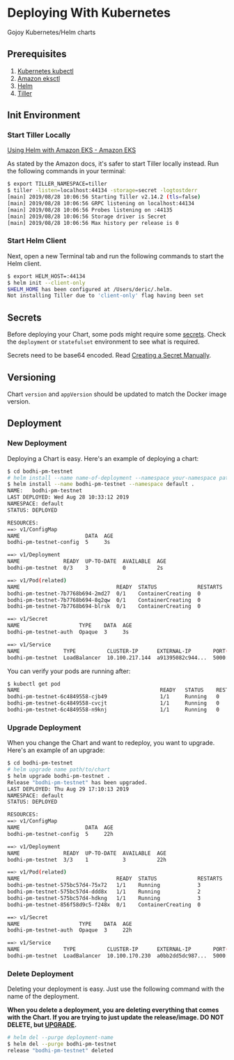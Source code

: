 # Deploying With Kubernetes

Gojoy Kubernetes/Helm charts

## Prerequisites

1. [Kubernetes kubectl](https://kubernetes.io/docs/tasks/tools/install-kubectl/)
2. [Amazon eksctl](https://docs.aws.amazon.com/eks/latest/userguide/getting-started-eksctl.html)
3. [Helm](https://docs.aws.amazon.com/eks/latest/userguide/helm.html)
4. [Tiller](https://docs.aws.amazon.com/eks/latest/userguide/helm.html)

## Init Environment

### Start Tiller Locally

[Using Helm with Amazon EKS - Amazon EKS](https://docs.aws.amazon.com/eks/latest/userguide/helm.html)

As stated by the Amazon docs, it's safer to start Tiller locally instead. Run the following commands in your terminal:

```bash
$ export TILLER_NAMESPACE=tiller
$ tiller -listen=localhost:44134 -storage=secret -logtostderr
[main] 2019/08/28 10:06:56 Starting Tiller v2.14.2 (tls=false)
[main] 2019/08/28 10:06:56 GRPC listening on localhost:44134
[main] 2019/08/28 10:06:56 Probes listening on :44135
[main] 2019/08/28 10:06:56 Storage driver is Secret
[main] 2019/08/28 10:06:56 Max history per release is 0
```

### Start Helm Client

Next, open a new Terminal tab and run the following commands to start the Helm client.

```bash
$ export HELM_HOST=:44134
$ helm init --client-only
$HELM_HOME has been configured at /Users/deric/.helm.
Not installing Tiller due to 'client-only' flag having been set
```

## Secrets

Before deploying your Chart, some pods might require some [secrets](https://kubernetes.io/docs/concepts/configuration/secret/). Check the `deployment` or `statefulset` environment to see what is required.

Secrets need to be base64 encoded. Read [Creating a Secret Manually](https://kubernetes.io/docs/concepts/configuration/secret/#creating-a-secret-manually).

## Versioning

Chart `version` and `appVersion` should be updated to match the Docker image version.

## Deployment

### New Deployment

Deploying a Chart is easy. Here's an example of deploying a chart:

```bash
$ cd bodhi-pm-testnet
# helm install --name name-of-deployment --namespace your-namespace path/to/chart
$ helm install --name bodhi-pm-testnet --namespace default .
NAME:   bodhi-pm-testnet
LAST DEPLOYED: Wed Aug 28 10:33:12 2019
NAMESPACE: default
STATUS: DEPLOYED

RESOURCES:
==> v1/ConfigMap
NAME                     DATA  AGE
bodhi-pm-testnet-config  5     3s

==> v1/Deployment
NAME              READY  UP-TO-DATE  AVAILABLE  AGE
bodhi-pm-testnet  0/3    3           0          2s

==> v1/Pod(related)
NAME                               READY  STATUS             RESTARTS  AGE
bodhi-pm-testnet-7b7768b694-2md27  0/1    ContainerCreating  0         2s
bodhi-pm-testnet-7b7768b694-8q2qw  0/1    ContainerCreating  0         2s
bodhi-pm-testnet-7b7768b694-blrsk  0/1    ContainerCreating  0         2s

==> v1/Secret
NAME                   TYPE    DATA  AGE
bodhi-pm-testnet-auth  Opaque  3     3s

==> v1/Service
NAME              TYPE          CLUSTER-IP      EXTERNAL-IP       PORT(S)         AGE
bodhi-pm-testnet  LoadBalancer  10.100.217.144  a91395082c944...  5000:30163/TCP  2s
```

You can verify your pods are running after:

```bash
$ kubectl get pod
NAME                                             READY   STATUS    RESTARTS   AGE
bodhi-pm-testnet-6c4849558-cjb49                 1/1     Running   0          14s
bodhi-pm-testnet-6c4849558-cvcjt                 1/1     Running   0          14s
bodhi-pm-testnet-6c4849558-n9knj                 1/1     Running   0          14s
```

### Upgrade Deployment

When you change the Chart and want to redeploy, you want to upgrade. Here's an example of an upgrade:

```bash
$ cd bodhi-pm-testnet
# helm upgrade name path/to/chart
$ helm upgrade bodhi-pm-testnet .
Release "bodhi-pm-testnet" has been upgraded.
LAST DEPLOYED: Thu Aug 29 17:10:13 2019
NAMESPACE: default
STATUS: DEPLOYED

RESOURCES:
==> v1/ConfigMap
NAME                     DATA  AGE
bodhi-pm-testnet-config  5     22h

==> v1/Deployment
NAME              READY  UP-TO-DATE  AVAILABLE  AGE
bodhi-pm-testnet  3/3    1           3          22h

==> v1/Pod(related)
NAME                               READY  STATUS             RESTARTS  AGE
bodhi-pm-testnet-575bc57d4-75x72   1/1    Running            3         22h
bodhi-pm-testnet-575bc57d4-ddd8x   1/1    Running            2         22h
bodhi-pm-testnet-575bc57d4-hdkng   1/1    Running            3         22h
bodhi-pm-testnet-856f58d9c5-f248x  0/1    ContainerCreating  0         2s

==> v1/Secret
NAME                   TYPE    DATA  AGE
bodhi-pm-testnet-auth  Opaque  3     22h

==> v1/Service
NAME              TYPE          CLUSTER-IP      EXTERNAL-IP       PORT(S)         AGE
bodhi-pm-testnet  LoadBalancer  10.100.170.230  a0bb2dd5dc987...  5000:31487/TCP  22h
```

### Delete Deployment

Deleting your deployment is easy. Just use the following command with the name of the deployment.

**When you delete a deployment, you are deleting everything that comes with the Chart. If you are trying to just update the release/image. DO NOT DELETE, but [UPGRADE](#upgrade-chart).**

```bash
# helm del --purge deployment-name
$ helm del --purge bodhi-pm-testnet
release "bodhi-pm-testnet" deleted
```
